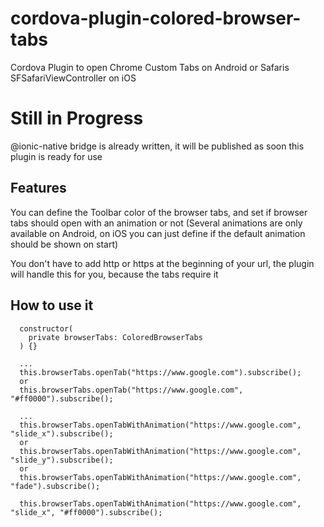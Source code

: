 # cordova-plugin-colored-browser-tabs

Cordova Plugin to open Chrome Custom Tabs on Android or Safaris SFSafariViewController on iOS

# **Still in Progress**

@ionic-native bridge is already written, it will be published as soon this plugin is ready for use

## Features

You can define the Toolbar color of the browser tabs, and set if browser tabs should open with an animation or not (Several animations are only available on Android, on iOS you can just define if the default animation should be shown on start)

You don't have to add http or https at the beginning of your url, the plugin will handle this for you, because the tabs require it

## How to use it

```
  constructor(
    private browserTabs: ColoredBrowserTabs
  ) {}

  ...
  this.browserTabs.openTab("https://www.google.com").subscribe();
  or
  this.browserTabs.openTab("https://www.google.com", "#ff0000").subscribe();

  ...
  this.browserTabs.openTabWithAnimation("https://www.google.com", "slide_x").subscribe();
  or
  this.browserTabs.openTabWithAnimation("https://www.google.com", "slide_y").subscribe();
  or
  this.browserTabs.openTabWithAnimation("https://www.google.com", "fade").subscribe();

  this.browserTabs.openTabWithAnimation("https://www.google.com", "slide_x", "#ff0000").subscribe();
```
